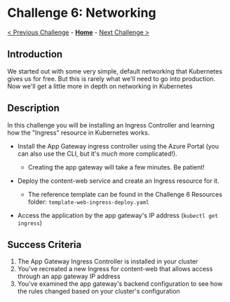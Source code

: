 # Challenge 6: Networking

[< Previous Challenge](./05-node-patching.md) - **[Home](../README.md)** - [Next Challenge >](./07-rbac.md)

## Introduction

We started out with some very simple, default networking that Kubernetes gives us for free. But this is rarely what we'll need to go into production. Now we'll get a little more in depth on networking in Kubernetes

## Description

In this challenge you will be installing an Ingress Controller and learning how the "Ingress" resource in Kubernetes works. 

- Install the App Gateway ingress controller using the Azure Portal (you can also use the CLI, but it's *much* more complicated!).
	- Creating the app gateway will take a few minutes. Be patient!
- Deploy the content-web service and create an Ingress resource for it. 
	- The reference template can be found in the Challenge 6 Resources folder: `template-web-ingress-deploy.yaml`

- Access the application by the app gateway's IP address (`kubectl get ingress`)

## Success Criteria

1. The App Gateway Ingress Controller is installed in your cluster
2. You've recreated a new Ingress for content-web that allows access through an app gateway IP address
3. You've examined the app gateway's backend configuration to see how the rules changed based on your cluster's configuration